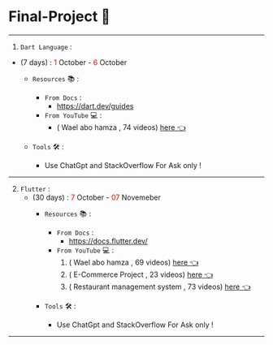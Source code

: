 # Final-Project 🎯
---
1. `Dart Language` :
- (7 days) : <span style="color:red">1</span> October - <span style="color:red">6</span> October
	- `Resources` 📚 :
		- `From Docs` :
			- https://dart.dev/guides
		- `From YouTube` 💻 :
			- ( Wael abo hamza , 74 videos) [here 👈](https://www.youtube.com/playlist?list=PL93xoMrxRJIsYc9L0XBSaiiuq01JTMQ_o)
	
	- `Tools` 🛠️ :
		- Use ChatGpt and StackOverflow For Ask only !
---
2. `Flutter` :	 
	- (30 days) : <span style="color:red">7</span> October - <span style="color:red">07</span> Novemeber
		-  `Resources` 📚 :
			- `From Docs` :
				- https://docs.flutter.dev/
			- `From YouTube` 💻 :
				1. ( Wael abo hamza , 69 videos) [here 👈](https://www.youtube.com/playlist?list=PL93xoMrxRJIvtIXjAiX15wcyNv-LOWZa9)
				2. ( E-Commerce Project , 23 videos) [here 👈](https://www.youtube.com/playlist?list=PLGVaNq6mHinganSLulR1_v8I0sqSR5tu4)
				3. ( Restaurant management system , 73 videos) [here 👈](https://www.youtube.com/playlist?list=PLV0vLCL6LNCMXAbrY3nMYy9Eb12zfpub-)
	
		- `Tools` 🛠️ :
			- Use ChatGpt and StackOverflow For Ask only !
---

